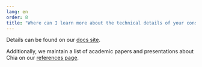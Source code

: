 ```yaml
---
lang: en
order: 8
title: "Where can I learn more about the technical details of your consensus algorithm?"
---
```


Details can be found on our [docs site](https://docs.chia.net/docs/03consensus/consensus_intro "Chia's PoST consensus").

Additionally, we maintain a list of academic papers and presentations about Chia on our [references page](https://docs.chia.net/docs/15resources/references#chias-technical-specs "References to Chia's technical specs").
